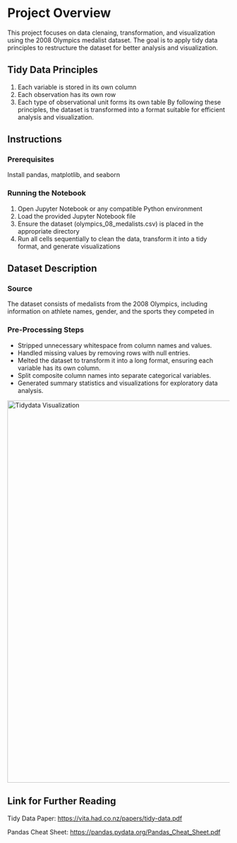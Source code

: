 # Project Overview
This project focuses on data clenaing, transformation, and visualization using the 2008 Olympics medalist dataset. The goal is to apply tidy data principles to restructure the dataset for better analysis and visualization.


## Tidy Data Principles
1. Each variable is stored in its own column
2. Each observation has its own row
3. Each type of observational unit forms its own table
By following these principles, the dataset is transformed into a format suitable for efficient analysis and visualization.


## Instructions
### Prerequisites
Install pandas, matplotlib, and seaborn

### Running the Notebook
1. Open Jupyter Notebook or any compatible Python environment
2. Load the provided Jupyter Notebook file
3. Ensure the dataset (olympics_08_medalists.csv) is placed in the appropriate directory
4. Run all cells sequentially to clean the data, transform it into a tidy format, and generate visualizations


## Dataset Description 
### Source
The dataset consists of medalists from the 2008 Olympics, including information on athlete names, gender, and the sports they competed in

### Pre-Processing Steps
* Stripped unnecessary whitespace from column names and values.
* Handled missing values by removing rows with null entries.
* Melted the dataset to transform it into a long format, ensuring each variable has its own column.
* Split composite column names into separate categorical variables.
* Generated summary statistics and visualizations for exploratory data analysis.



<img width="864" alt="Tidydata Visualization" src="https://github.com/user-attachments/assets/57508dc2-427a-41bf-b7e5-bc48cfdf179d" />



## Link for Further Reading
Tidy Data Paper: https://vita.had.co.nz/papers/tidy-data.pdf 

Pandas Cheat Sheet: https://pandas.pydata.org/Pandas_Cheat_Sheet.pdf 
